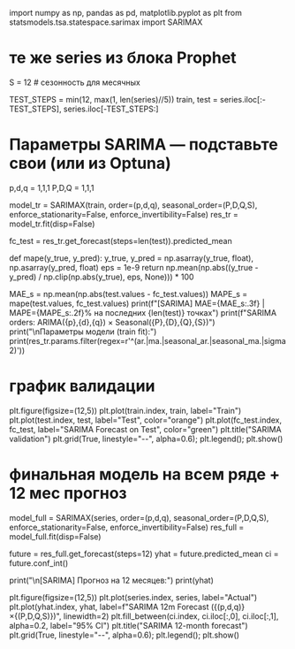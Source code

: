 import numpy as np, pandas as pd, matplotlib.pyplot as plt
from statsmodels.tsa.statespace.sarimax import SARIMAX

# те же series из блока Prophet
S = 12  # сезонность для месячных

TEST_STEPS = min(12, max(1, len(series)//5))
train, test = series.iloc[:-TEST_STEPS], series.iloc[-TEST_STEPS:]

# Параметры SARIMA — подставьте свои (или из Optuna)
p,d,q = 1,1,1
P,D,Q = 1,1,1

model_tr = SARIMAX(train, order=(p,d,q), seasonal_order=(P,D,Q,S),
                   enforce_stationarity=False, enforce_invertibility=False)
res_tr = model_tr.fit(disp=False)

fc_test = res_tr.get_forecast(steps=len(test)).predicted_mean

def mape(y_true, y_pred):
    y_true, y_pred = np.asarray(y_true, float), np.asarray(y_pred, float)
    eps = 1e-9
    return np.mean(np.abs((y_true - y_pred) / np.clip(np.abs(y_true), eps, None))) * 100

MAE_s  = np.mean(np.abs(test.values - fc_test.values))
MAPE_s = mape(test.values, fc_test.values)
print(f"[SARIMA] MAE={MAE_s:.3f} | MAPE={MAPE_s:.2f}% на последних {len(test)} точках")
print(f"SARIMA orders: ARIMA({p},{d},{q}) × Seasonal({P},{D},{Q},{S})")
print("\nПараметры модели (train fit):")
print(res_tr.params.filter(regex=r'^(ar\.|ma\.|seasonal_ar\.|seasonal_ma\.|sigma2)'))

# график валидации
plt.figure(figsize=(12,5))
plt.plot(train.index, train, label="Train")
plt.plot(test.index, test, label="Test", color="orange")
plt.plot(fc_test.index, fc_test, label="SARIMA Forecast on Test", color="green")
plt.title("SARIMA validation")
plt.grid(True, linestyle="--", alpha=0.6); plt.legend(); plt.show()

# финальная модель на всем ряде + 12 мес прогноз
model_full = SARIMAX(series, order=(p,d,q), seasonal_order=(P,D,Q,S),
                     enforce_stationarity=False, enforce_invertibility=False)
res_full = model_full.fit(disp=False)

future = res_full.get_forecast(steps=12)
yhat   = future.predicted_mean
ci     = future.conf_int()

print("\n[SARIMA] Прогноз на 12 месяцев:")
print(yhat)

plt.figure(figsize=(12,5))
plt.plot(series.index, series, label="Actual")
plt.plot(yhat.index, yhat, label=f"SARIMA 12m Forecast ({(p,d,q)}×{(P,D,Q,S)})", linewidth=2)
plt.fill_between(ci.index, ci.iloc[:,0], ci.iloc[:,1], alpha=0.2, label="95% CI")
plt.title("SARIMA 12-month forecast")
plt.grid(True, linestyle="--", alpha=0.6); plt.legend(); plt.show()

